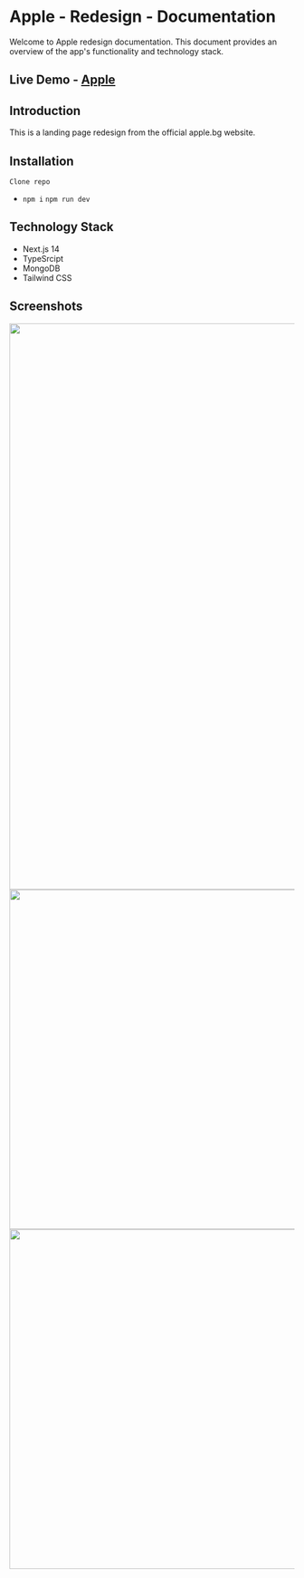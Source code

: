 # Apple - Redesign - Documentation
Welcome to Apple redesign documentation. This document provides an overview of the app's functionality and technology stack.

## Live Demo - [Apple](https://apple-redesign-theta.vercel.app/)


## Introduction

This is a landing page redesign from the official apple.bg website. 


## Installation

`Clone repo`

  - `npm i` `npm run dev`

## Technology Stack

- Next.js 14
- TypeSrcipt
- MongoDB
- Tailwind CSS

## Screenshots
<img src="public/apple-redesign-theta.vercel.app_.png" width="1000px">
<img src="public/apple-redesign-theta.vercel.app_ (1).png" width="600px">
<img src="public/apple-redesign-theta.vercel.app_ (2).png" width="600px">

